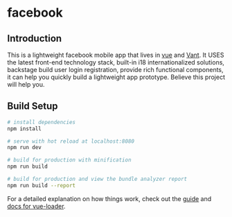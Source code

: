 # facebook
## Introduction
This is a lightweight facebook mobile app that lives in [vue]('https://cn.vuejs.org/') and [Vant]('https://cn.vuejs.org/'). It USES the latest front-end technology stack, built-in i18 internationalized solutions, backstage build user login registration, provide rich functional components, it can help you quickly build a lightweight app prototype. Believe this project will help you.

## Build Setup

``` bash
# install dependencies
npm install

# serve with hot reload at localhost:8080
npm run dev

# build for production with minification
npm run build

# build for production and view the bundle analyzer report
npm run build --report
```

For a detailed explanation on how things work, check out the [guide](http://vuejs-templates.github.io/webpack/) and [docs for vue-loader](http://vuejs.github.io/vue-loader).
